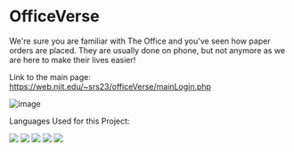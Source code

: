 # OfficeVerse
We're sure you are familiar with The Office and you've seen how paper orders are placed. They are usually done on phone, but not anymore as we are here to make their lives easier!

Link to the main page: https://web.njit.edu/~srs23/officeVerse/mainLogin.php

![image](https://user-images.githubusercontent.com/98771010/160266840-b3c7bd20-a2b2-46fa-84f3-33c646a2d910.png)

Languages Used for this Project:

<p>
  <img src="https://img.shields.io/badge/HTML5-E34F26?style=for-the-badge&logo=html5&logoColor=white" />
  <img src="https://img.shields.io/badge/CSS3-1572B6?style=for-the-badge&logo=css3&logoColor=white" />
  <img src="https://img.shields.io/badge/JavaScript-323330?style=for-the-badge&logo=javascript&logoColor=F7DF1E" />
  <img src="https://img.shields.io/badge/PHP-777BB4?style=for-the-badge&logo=php&logoColor=white" />
  <img src = "https://www.google.com/url?sa=i&url=https%3A%2F%2Fwww.dreamstime.com%2Fstock-illustration-sql-database-icon-logo-design-ui-ux-app-orange-inscription-shadow-image96841969&psig=AOvVaw3wZ8-Iv88NbyJBoqIIYy6v&ust=1648442532790000&source=images&cd=vfe&ved=0CAsQjRxqFwoTCLDD95m95fYCFQAAAAAdAAAAABAD" />
</p>
